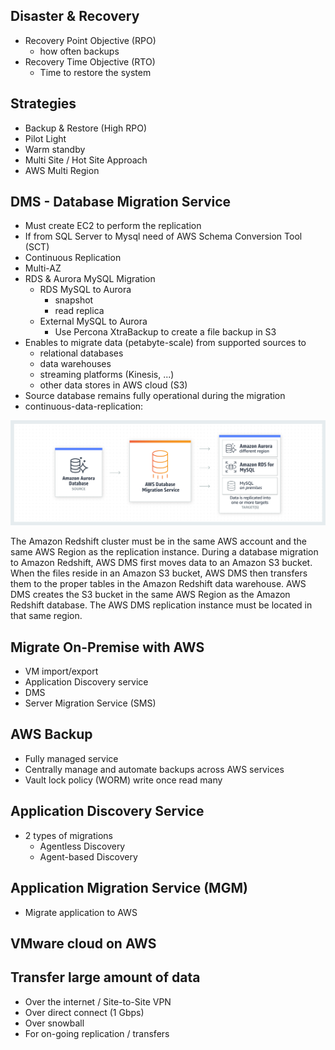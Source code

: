 Disaster & Recovery
-

- Recovery Point Objective (RPO)
  - how often backups
- Recovery Time Objective (RTO)
  - Time to restore the system

Strategies
-
- Backup & Restore (High RPO)
- Pilot Light
- Warm standby
- Multi Site / Hot Site Approach
- AWS Multi Region

DMS - Database Migration Service
-
- Must create EC2 to perform the replication
- If from SQL Server to Mysql need of AWS Schema Conversion Tool (SCT)
- Continuous Replication
- Multi-AZ
- RDS & Aurora MySQL Migration
  - RDS MySQL to Aurora
    - snapshot
    - read replica
  - External MySQL to Aurora
    - Use Percona XtraBackup to create a file backup in S3
- Enables to migrate data (petabyte-scale) from supported sources to
  - relational databases
  - data warehouses
  - streaming platforms (Kinesis, ...)
  - other data stores in AWS cloud (S3)
- Source database remains fully operational during the migration
- continuous-data-replication:

![AWS-DMS_continuous-data-replication](../../images/AWS-DMS_continuous-data-replication.png)

The Amazon Redshift cluster must be in the same AWS account and the same AWS Region as the replication instance. During a database migration to Amazon Redshift, AWS DMS first moves data to an Amazon S3 bucket. When the files reside in an Amazon S3 bucket, AWS DMS then transfers them to the proper tables in the Amazon Redshift data warehouse. AWS DMS creates the S3 bucket in the same AWS Region as the Amazon Redshift database. The AWS DMS replication instance must be located in that same region.

Migrate On-Premise with AWS
-
- VM import/export
- Application Discovery service
- DMS
- Server Migration Service (SMS)

AWS Backup
-
- Fully managed service
- Centrally manage and automate backups across AWS services
- Vault lock policy (WORM) write once read many

Application Discovery Service
-
- 2 types of migrations
  - Agentless Discovery
  - Agent-based Discovery

Application Migration Service (MGM)
-
- Migrate application to AWS

VMware cloud on AWS
-

Transfer large amount of data
-
- Over the internet / Site-to-Site VPN
- Over direct connect (1 Gbps)
- Over snowball
- For on-going replication / transfers